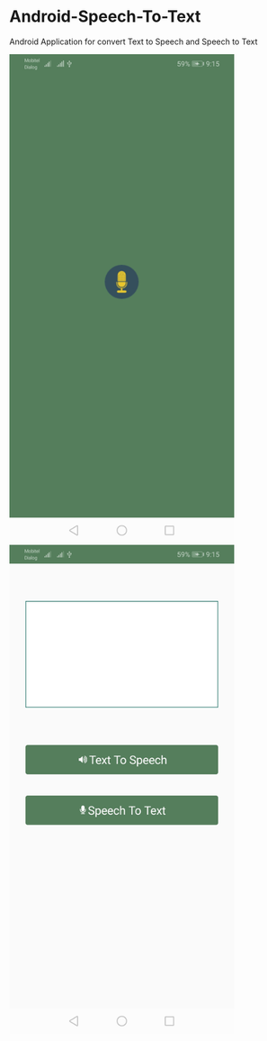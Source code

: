 # Android-Speech-To-Text
Android Application for convert Text to Speech and Speech to Text
<p float="left">
  
  <img src="./imges/a.jpg" width="400" />
  <img src="/imges/b.jpg" width="400" />
 
</p>
